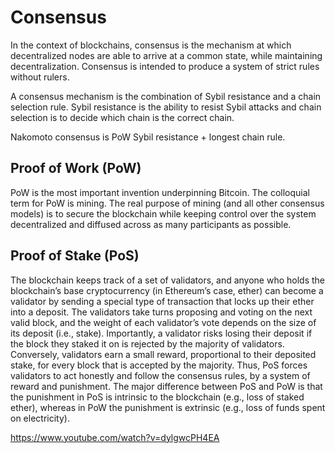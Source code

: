 # Consensus
In the context of blockchains, consensus is the mechanism at which decentralized nodes are able to arrive at a common state, while maintaining decentralization. Consensus is intended to produce a system of strict rules without rulers. 

A consensus mechanism is the combination of Sybil resistance and a chain selection rule. Sybil resistance is the ability to resist Sybil attacks and chain selection is to decide which chain is the correct chain.

Nakomoto consensus is PoW Sybil resistance + longest chain rule. 

## Proof of Work (PoW)
PoW is the most important invention underpinning Bitcoin. The colloquial term for PoW is mining. The real purpose of mining (and all other consensus models) is to secure the blockchain while keeping control over the system decentralized and diffused across as many participants as possible. 

## Proof of Stake (PoS)
The blockchain keeps track of a set of validators, and anyone who holds the blockchain’s base cryptocurrency (in Ethereum’s case, ether) can become a validator by sending a special type of transaction that locks up their ether into a deposit. The validators take turns proposing and voting on the next valid block, and the weight of each validator’s vote depends on the size of its deposit (i.e., stake). Importantly, a validator risks losing their deposit if the block they staked it on is rejected by the majority of validators. Conversely, validators earn a small reward, proportional to their deposited stake, for every block that is accepted by the majority. Thus, PoS forces validators to act honestly and follow the consensus rules, by a system of reward and punishment. The major difference between PoS and PoW is that the punishment in PoS is intrinsic to the blockchain (e.g., loss of staked ether), whereas in PoW the punishment is extrinsic (e.g., loss of funds spent on electricity).


https://www.youtube.com/watch?v=dylgwcPH4EA

